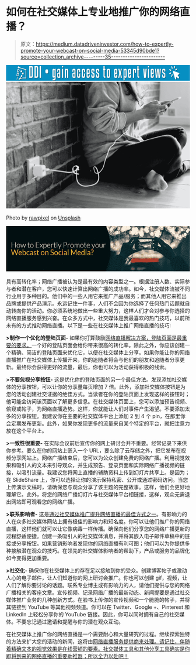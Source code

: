 # 如何在社交媒体上专业地推广你的网络直播？

> 原文：<https://medium.datadriveninvestor.com/how-to-expertly-promote-your-webcast-on-social-media-53345d90bde1?source=collection_archive---------35----------------------->

[![](img/9fe987d7ed0d1c2f21f416102a436623.png)](http://www.track.datadriveninvestor.com/1B9E)![](img/b9fc7b0192840123cce6a2b5274820ac.png)

Photo by [rawpixel](https://unsplash.com/@rawpixel?utm_source=medium&utm_medium=referral) on [Unsplash](https://unsplash.com?utm_source=medium&utm_medium=referral)

![](img/9e1f33c8f8cccb30dc860b4a0fe38970.png)

具有高转化率；网络广播被认为是最有效的内容类型之一。根据注册人数、实际参与者和潜在客户，您可以快速计算出网络广播的成功率。如今，社交媒体流被不同行业用于多种目的。他们中的一些人用它来推广产品/服务；而其他人用它来推出品牌或提供产品演示。永远记住一件事，人们不会因为你选择了任何热门话题就自动转向你的活动。你必须系统地做出一些重大努力，这样人们才会对参与你选择的网络直播服务感到兴奋。在众多方式中，社交媒体是我最喜欢的热门技巧，以前所未有的方式推动网络直播。以下是一些在社交媒体上推广网络直播的技巧:

**>制作一个优化的登陆页面-** 如果你打算鼓励[网络直播解决方案，登陆页面是最重要的要求。](http://24framesdigital.com/What-we-do/)一个好的登陆页面会给你带来很高的转化率。除此之外，你应该创建一个精确、简洁的登陆页面来优化它，以便在社交媒体上分享。如果你能让你的网络直播推广在社交媒体上传播开来，你的追随者将会与他们的朋友和追随者分享更新。最终你会获得更好的流量，最后，你也可以为活动获得积极的线索。

**>不要忽视分享按钮-** 这是优化你的登陆页面的另一个最佳方法。发现添加社交媒体的分享按钮，可以让你的分享量每页增加 7 倍。此外，添加社交媒体按钮是为您的活动创建社交证据的绝佳方式。当读者在你的登陆页面上发现这样的按钮时；他可能会访问该页面以了解更多信息。在社交媒体页面上，您可以添加预告视频、偷窥或帖子，为网络直播造势。这样，你就能让人们对事件产生渴望。不要添加太多的分享按钮。我建议你在主要的社交媒体平台上添加 2 到 4 个 pin，在那里你会定期发布更新。此外，如果你发现更多的流量来自某个特定的平台，就把注意力放在这个平台上。

**>一致性很重要-** 在实际会议前后宣传你的网上研讨会并不重要。经常记录下来供你参考。要么在你的网站上嵌入一个 URL，要么除了云存储之外，把它发布在视频分享网站上。网络广播结束后，您可以为公众创建免费的网络广播。利用视觉效果和吸引人的文本来引导观众，并生成预告、登录页面和实际网络广播视频的链接，以吸引流量。我建议您将网上直播的辅助资料上传到幻灯片共享上。是因为；在 SlideShare 上，你可以选择让你的演示保持私密、公开或通过密码访问。当您上传演示文稿时，请确保您与观众分享了该主题的完整故事。这样，他们会更好地理解它。此外，将您的网络广播幻灯片与社交媒体平台相链接，这样，观众无需退出网站即可观看您的网络广播。

**>联系影响者-** 这是[通过社交媒体推广提升网络直播的最佳方式之一](http://24framesdigital.com/Blogs/tips-to-promote-your-live-Webcast-on-social-media.php)。有影响力的人在众多社交媒体网站上拥有极佳的影响力和知名度。你可以让他们推广你的网络直播，这样他们就可以让它像病毒一样传播。确保向他们分享您的网络广播更新的过程舒适便捷。创建一条吸引人的社交媒体消息，并将其嵌入电子邮件草稿中的链接或分享按钮。如果营销影响者发现你的网络直播有利可图；他们可以为你提供多种接触潜在观众的技巧。在领先的社交媒体影响者的帮助下，产品或服务的品牌化如今变得更加重要。

**>社交化-** 确保你在社交媒体上的存在足以接触到你的受众。创建博客帖子或激动人心的电子邮件，让人们知道你的网上研讨会推广。你也可以创建 gif，视频，让人们了解你要讨论的话题。联系专业博主或有影响力的人，请他们提供与您的网络广播相关的客座文章。宣传视频、记录网络广播的最新动态、新闻提要是通过社交媒体推广业务的几种创新方式。在脸书上传你的宣传视频和一个脆脆的帖子，并将其链接到 YouTube 等其他视频频道。你可以在 Twitter、Google +、Pinterest 和 LinkedIn 上轻松分享你的 YouTube 链接。因此，你可以同时拥有自己的社交媒体。不要忘记通过邀请和提醒与你的潜在观众互动。

在社交媒体上推广你的网络直播是一个需要耐心和大量研究的过程。继续探索独特的方法来扩大您的活动的新闻，这将由[网络直播服务提供商来处理。请记住，伴随着精确文本的视觉效果是在线营销的要素。社交媒体工具和其他分享工具确实是你即将到来的网络直播的重要助推器；所以全力以赴吧！](http://24framesdigital.com/)